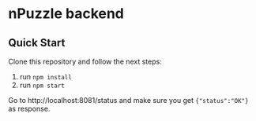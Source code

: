 # nPuzzle backend

## Quick Start
Clone this repository and follow the next steps:
1. run `npm install`
2. run `npm start`

Go to http://localhost:8081/status and make sure you get `{"status":"OK"}` as response.